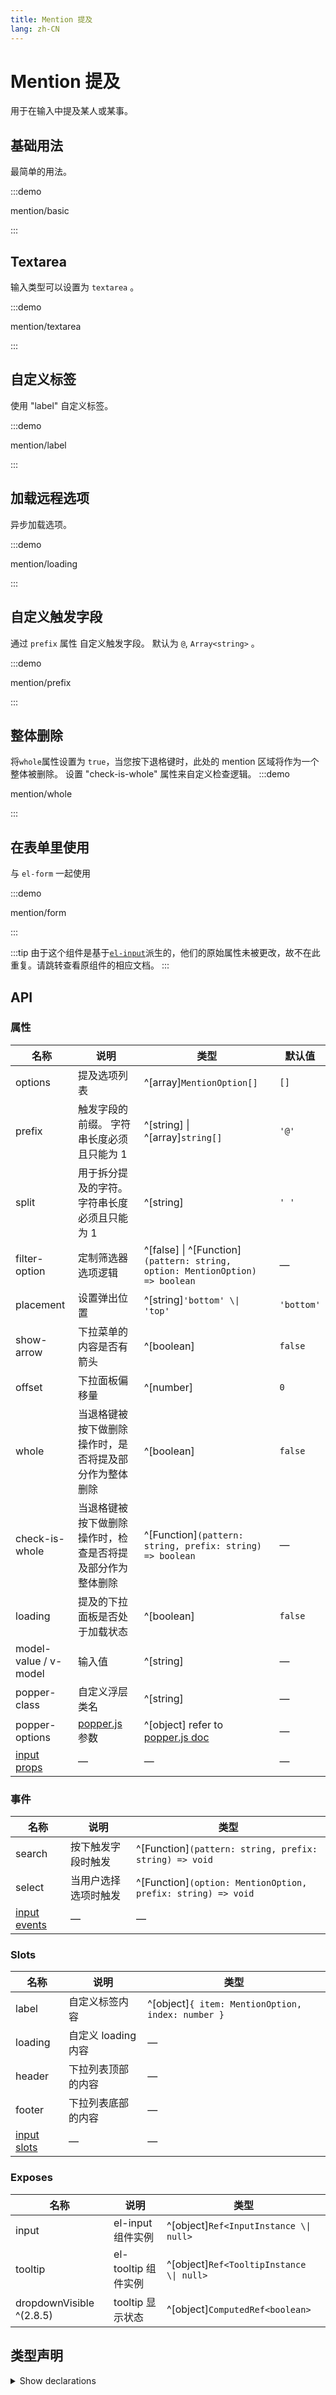 ```yaml
---
title: Mention 提及
lang: zh-CN
---
```


# Mention 提及

用于在输入中提及某人或某事。

## 基础用法

最简单的用法。

:::demo

mention/basic

:::

## Textarea

输入类型可以设置为 `textarea` 。

:::demo

mention/textarea

:::

## 自定义标签

使用 "label" 自定义标签。

:::demo

mention/label

:::

## 加载远程选项

异步加载选项。

:::demo

mention/loading

:::

## 自定义触发字段

通过 `prefix` 属性 自定义触发字段。 默认为 `@`, `Array<string>` 。

:::demo

mention/prefix

:::

## 整体删除

将`whole`属性设置为 `true`，当您按下退格键时，此处的 mention 区域将作为一个整体被删除。
设置 "check-is-whole" 属性来自定义检查逻辑。
:::demo

mention/whole

:::

## 在表单里使用

与 `el-form` 一起使用

:::demo

mention/form

:::

:::tip
由于这个组件是基于[`el-input`](./input.md#attributes)派生的，他们的原始属性未被更改，故不在此重复。请跳转查看原组件的相应文档。
:::

## API

### 属性

| 名称                                   | 说明                                                             | 类型                                                                                                                                                                                     | 默认值        |
| ------------------------------------ | -------------------------------------------------------------- | -------------------------------------------------------------------------------------------------------------------------------------------------------------------------------------- | ---------- |
| options                              | 提及选项列表                                                         | ^[array]`MentionOption[]`                                                                                                          | `[]`       |
| prefix                               | 触发字段的前缀。 字符串长度必须且只能为 1                                         | ^[string] \\| ^[array]`string[]`                                              | `'@'`      |
| split                                | 用于拆分提及的字符。 字符串长度必须且只能为 1                                       | ^[string]                                                                                                                          | `' '`      |
| filter-option                        | 定制筛选器选项逻辑                                                      | ^[false] \\| ^[Function]`(pattern: string, option: MentionOption) => boolean` | —          |
| placement                            | 设置弹出位置                                                         | ^[string]`'bottom' \\| 'top'`                                                                                                     | `'bottom'` |
| show-arrow                           | 下拉菜单的内容是否有箭头                                                   | ^[boolean]                                                                                                                         | `false`    |
| offset                               | 下拉面板偏移量                                                        | ^[number]                                                                                                                          | `0`        |
| whole                                | 当退格键被按下做删除操作时，是否将提及部分作为整体删除                                    | ^[boolean]                                                                                                                         | `false`    |
| check-is-whole                       | 当退格键被按下做删除操作时，检查是否将提及部分作为整体删除                                  | ^[Function]`(pattern: string, prefix: string) => boolean`                                                                          | —          |
| loading                              | 提及的下拉面板是否处于加载状态                                                | ^[boolean]                                                                                                                         | `false`    |
| model-value / v-model                | 输入值                                                            | ^[string]                                                                                                                          | —          |
| popper-class                         | 自定义浮层类名                                                        | ^[string]                                                                                                                          | —          |
| popper-options                       | [popper.js](https://popper.js.org/docs/v2/) 参数 | ^[object] refer to [popper.js doc](https://popper.js.org/docs/v2/)                                                 | —          |
| [input props](./input.md#attributes) | —                                                              | —                                                                                                                                                                                      | —          |

### 事件

| 名称                                | 说明         | 类型                                                                                                               |
| --------------------------------- | ---------- | ---------------------------------------------------------------------------------------------------------------- |
| search                            | 按下触发字段时触发  | ^[Function]`(pattern: string, prefix: string) => void`       |
| select                            | 当用户选择选项时触发 | ^[Function]`(option: MentionOption, prefix: string) => void` |
| [input events](./input.md#events) | —          | —                                                                                                                |

### Slots

| 名称                              | 说明            | 类型                                                                                                    |
| ------------------------------- | ------------- | ----------------------------------------------------------------------------------------------------- |
| label                           | 自定义标签内容       | ^[object]`{ item: MentionOption, index: number }` |
| loading                         | 自定义 loading内容 | —                                                                                                     |
| header                          | 下拉列表顶部的内容     | —                                                                                                     |
| footer                          | 下拉列表底部的内容     | —                                                                                                     |
| [input slots](./input.md#slots) | —             | —                                                                                                     |

### Exposes

| 名称                                                                          | 说明              | 类型                                                                                            |
| --------------------------------------------------------------------------- | --------------- | --------------------------------------------------------------------------------------------- |
| input                                                                       | el-input 组件实例   | ^[object]`Ref<InputInstance \\| null>`   |
| tooltip                                                                     | el-tooltip 组件实例 | ^[object]`Ref<TooltipInstance \\| null>` |
| dropdownVisible ^(2.8.5) | tooltip 显示状态    | ^[object]`ComputedRef<boolean>`           |

## 类型声明

<details>
  <summary>Show declarations</summary>

```ts
type MentionOption = {
  value: string
  label?: string
  disabled?: boolean
  [key: string]: any
}
```

</details>
